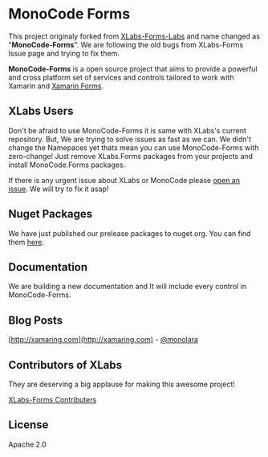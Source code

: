**MonoCode Forms** 
=====================
This project originaly forked from [XLabs-Forms-Labs](https://github.com/XLabs/Xamarin-Forms-Labs) and name changed as "**MonoCode-Forms**". We are following the old bugs from XLabs-Forms Issue page and trying to fix them.  

**MonoCode-Forms** is a open source project that aims to provide a powerful and cross platform set of services and controls tailored to work with Xamarin and [Xamarin Forms](http://xamarin.com/forms).

XLabs Users
-----------
Don't be afraid to use MonoCode-Forms it is same with XLabs's current repository. But, We are trying to solve issues as fast as we can. We didn't change the Namepaces yet thats mean you can use MonoCode-Forms with zero-change! Just remove XLabs.Forms packages from your projects and install MonoCode.Forms packages.

If there is any urgent issue about XLabs or MonoCode please [open an issue](https://github.com/monocode/MonoCode-Forms/issues/new). We will try to fix it asap!

Nuget Packages
--------------
We have just published our prelease packages to nuget.org. You can find them [here](https://www.nuget.org/packages?q=MonoCode).

Documentation
-------------
We are building a new documentation and It will include every control in MonoCode-Forms.

Blog Posts
----------
[http://xamaring.com](http://xamaring.com) - [@monolara](https://github.com/monolara)

Contributors of XLabs
---------------------
They are deserving a big applause for making this awesome project!

[XLabs-Forms Contributers](https://github.com/XLabs/Xamarin-Forms-Labs/graphs/contributors)

License
-------
Apache 2.0
